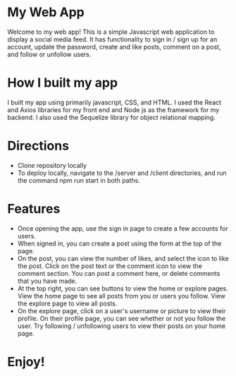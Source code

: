 # My Web App

Welcome to my web app! This is a simple Javascript web application to display a social media feed. It has functionality to sign in / sign up for an account, update the password, create and like posts, comment on a post, and follow or unfollow users. 

# How I built my app
I built my app using primarily javascript, CSS, and HTML. I used the React and Axios libraries for my front end and Node js as the framework for my backend. I also used the Sequelize library for object relational mapping.

# Directions
* Clone repository locally
* To deploy locally, navigate to the /server and /client directories, and run the command npm run start in both paths.

# Features 
* Once opening the app, use the sign in page to create a few accounts for users. 
* When signed in, you can create a post using the form at the top of the page.
* On the post, you can view the number of likes, and select the icon to like the post. Click on the post text or the comment icon to view the comment section. You can post a comment here, or delete comments that you have made.
* At the top right, you can see buttons to view the home or explore pages. View the home page to see all posts from you or users you follow. View the explore page to view all posts.
* On the explore page, click on a user's username or picture to view their profile. On their profile page, you can see whether or not you follow the user. Try following / unfollowing users to view their posts on your home page.

# Enjoy!
